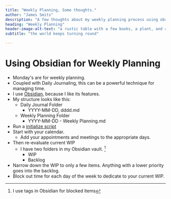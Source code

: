 ```yaml
--- 
title: "Weekly Planning, Some thoughts."
author: "James Smits"
description: "A few thoughts about my weekly planning process using obsidian."
heading: "Weekly Planning"
header-image-alt-text: "a rustic table with a few books, a plant, and a pen in front of a bokeh view of a room with soft lighting, maybe industrial space reclaimed as office space."
subtitle: "the world keeps turning round"

---
```


# Using Obsidian for Weekly Planning

- Monday's are for weekly planning.
- Coupled with Daily Journaling, this can be a powerful technique for managing time.
- I use [Obsidian](https://obsidian.md/), because I like its features.
- My structure looks like this:
	- Daily Journal Folder
		- YYYY-MM-DD, dddd.md
	- Weekly Planning Folder
		- YYYY-MM-DD - Weekly Planning.md
- Run a <a href="../Creating-A-Weekly-Planning-Script">initialize script</a>
- Start with your calendar. 
	- Add your appointments and meetings to the appropriate days.
- Then re-evaluate current WIP
	- I have two folders in my Obsidian vault.  [^1]
		- WIP
		- Backlog
- Narrow down the WIP to only a few items.  Anything with a lower priority goes into the backlog.
- Block out time for each day of the week to dedicate to your current WIP.

[^1]: I use tags in Obsidian for blocked items
